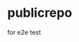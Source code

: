 # publicrepo
for e2e test


















































































































































































































































































































































































































































































































































































































































































































































































































































































































































































































































































































































































































































































































































































































































































































































































































































































































































































































































































































































































































































































































































































































































































































































































































































































































































































































































































































































































































































































































































































































































































































































































































































































































































































































































































































